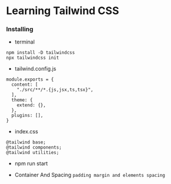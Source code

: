 # Learning Tailwind CSS
### Installing
* terminal
```
npm install -D tailwindcss
npx tailwindcss init
```
* tailwind.config.js
```
module.exports = {
  content: [
    "./src/**/*.{js,jsx,ts,tsx}",
  ],
  theme: {
    extend: {},
  },
  plugins: [],
}
```
* index.css
```
@tailwind base;
@tailwind components;
@tailwind utilities;
```
* npm run start

* Container And Spacing
`padding margin and elements spacing`

